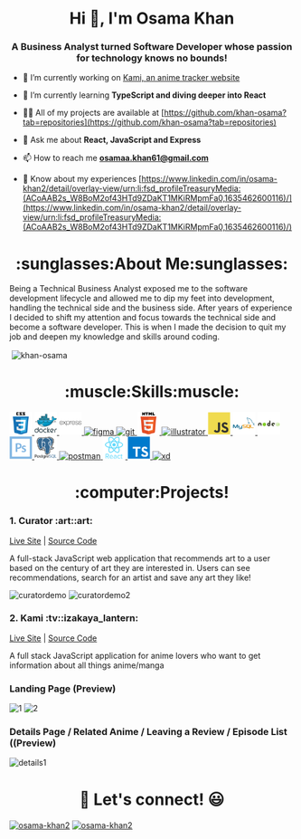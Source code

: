 <h1 align="center">Hi 👋, I'm Osama Khan</h1>
<h3 align="center">A Business Analyst turned Software Developer whose passion for technology knows no bounds!</h3>

- 🔭 I’m currently working on [Kami, an anime tracker website](https://github.com/khan-osama/kami-final-project)

- 🌱 I’m currently learning **TypeScript and diving deeper into React**

- 👨‍💻 All of my projects are available at [https://github.com/khan-osama?tab=repositories](https://github.com/khan-osama?tab=repositories)

- 💬 Ask me about **React, JavaScript and Express**

- 📫 How to reach me **osamaa.khan61@gmail.com**

- 📄 Know about my experiences [https://www.linkedin.com/in/osama-khan2/detail/overlay-view/urn:li:fsd_profileTreasuryMedia:(ACoAAB2s_W8BoM2of43HTd9ZDaKT1MKiRMpmFa0,1635462600116)/](https://www.linkedin.com/in/osama-khan2/detail/overlay-view/urn:li:fsd_profileTreasuryMedia:(ACoAAB2s_W8BoM2of43HTd9ZDaKT1MKiRMpmFa0,1635462600116)/)

<h1 align="center">:sunglasses:About Me:sunglasses:</h1>

Being a Technical Business Analyst exposed me to the software development lifecycle and allowed me to dip my feet into development, handling the technical side and the business side. After years of experience I decided to shift my attention and focus towards the technical side and become a software developer. This is when I made the decision to quit my job and deepen my knowledge and skills around coding.

<p>&nbsp;<img align="center" src="https://github-readme-stats.vercel.app/api?username=khan-osama&show_icons=true&locale=en" alt="khan-osama" /></p>

<h1 align="center">:muscle:Skills:muscle:</h1>
<p align="left"> <a href="https://www.w3schools.com/css/" target="_blank"> <img src="https://raw.githubusercontent.com/devicons/devicon/master/icons/css3/css3-original-wordmark.svg" alt="css3" width="40" height="40"/> </a> <a href="https://www.docker.com/" target="_blank"> <img src="https://raw.githubusercontent.com/devicons/devicon/master/icons/docker/docker-original-wordmark.svg" alt="docker" width="40" height="40"/> </a> <a href="https://expressjs.com" target="_blank"> <img src="https://raw.githubusercontent.com/devicons/devicon/master/icons/express/express-original-wordmark.svg" alt="express" width="40" height="40"/> </a> <a href="https://www.figma.com/" target="_blank"> <img src="https://www.vectorlogo.zone/logos/figma/figma-icon.svg" alt="figma" width="40" height="40"/> </a> <a href="https://git-scm.com/" target="_blank"> <img src="https://www.vectorlogo.zone/logos/git-scm/git-scm-icon.svg" alt="git" width="40" height="40"/> </a> <a href="https://www.w3.org/html/" target="_blank"> <img src="https://raw.githubusercontent.com/devicons/devicon/master/icons/html5/html5-original-wordmark.svg" alt="html5" width="40" height="40"/> </a> <a href="https://www.adobe.com/in/products/illustrator.html" target="_blank"> <img src="https://www.vectorlogo.zone/logos/adobe_illustrator/adobe_illustrator-icon.svg" alt="illustrator" width="40" height="40"/> </a> <a href="https://developer.mozilla.org/en-US/docs/Web/JavaScript" target="_blank"> <img src="https://raw.githubusercontent.com/devicons/devicon/master/icons/javascript/javascript-original.svg" alt="javascript" width="40" height="40"/> </a> <a href="https://www.mysql.com/" target="_blank"> <img src="https://raw.githubusercontent.com/devicons/devicon/master/icons/mysql/mysql-original-wordmark.svg" alt="mysql" width="40" height="40"/> </a> <a href="https://nodejs.org" target="_blank"> <img src="https://raw.githubusercontent.com/devicons/devicon/master/icons/nodejs/nodejs-original-wordmark.svg" alt="nodejs" width="40" height="40"/> </a> <a href="https://www.photoshop.com/en" target="_blank"> <img src="https://raw.githubusercontent.com/devicons/devicon/master/icons/photoshop/photoshop-line.svg" alt="photoshop" width="40" height="40"/> </a> <a href="https://www.postgresql.org" target="_blank"> <img src="https://raw.githubusercontent.com/devicons/devicon/master/icons/postgresql/postgresql-original-wordmark.svg" alt="postgresql" width="40" height="40"/> </a> <a href="https://postman.com" target="_blank"> <img src="https://www.vectorlogo.zone/logos/getpostman/getpostman-icon.svg" alt="postman" width="40" height="40"/> </a> <a href="https://reactjs.org/" target="_blank"> <img src="https://raw.githubusercontent.com/devicons/devicon/master/icons/react/react-original-wordmark.svg" alt="react" width="40" height="40"/> </a> <a href="https://www.typescriptlang.org/" target="_blank"> <img src="https://raw.githubusercontent.com/devicons/devicon/master/icons/typescript/typescript-original.svg" alt="typescript" width="40" height="40"/> </a> <a href="https://www.adobe.com/products/xd.html" target="_blank"> <img src="https://cdn.worldvectorlogo.com/logos/adobe-xd.svg" alt="xd" width="40" height="40"/> </a> </p>

 <h1 align="center">:computer:Projects!</h1>
 
 <h3>1. Curator :art::art:</h3> <a href="https://khan-osama.github.io/ajax-project/">Live Site</a> | <a href="https://github.com/khan-osama/ajax-project">Source Code</a>
 
 A full-stack JavaScript web application that recommends art to a user based on the century of art they are interested in. Users can see recommendations, search for an artist and save any art they like!
 
![curatordemo](https://user-images.githubusercontent.com/63980419/137368607-01c19d66-2529-4a2a-bdb8-6ef15deac9fe.gif)
![curatordemo2](https://user-images.githubusercontent.com/63980419/137368631-94470bad-5149-4ed3-88c1-0d14494a973d.gif)

 <h3>2. Kami :tv::izakaya_lantern:</h3> <a href="https://kami-anime.herokuapp.com/#home">Live Site</a> | <a href="https://github.com/khan-osama/kami-final-project">Source Code</a>
 
 A full stack JavaScript application for anime lovers who want to get information about all things anime/manga
 
### Landing Page (Preview)
![1](https://user-images.githubusercontent.com/63980419/145887295-d9698af3-7cbd-4b04-bb34-380f873583d7.png)
![2](https://user-images.githubusercontent.com/63980419/145887322-258b29b0-9e5e-4a98-bc0b-f81524ce9568.png)

### Details Page / Related Anime / Leaving a Review / Episode List ((Preview)
![details1](https://user-images.githubusercontent.com/63980419/145887342-693c6739-77f6-4081-ad7f-41874819e72d.png)

<h1 align="center">📱 Let's connect! 😃</h1>
<p align="left">
<a href="https://linkedin.com/in/osama-khan2" target="blank"><img align="center" src="https://img.shields.io/badge/LinkedIn-0077B5?style=for-the-badge&logo=linkedin&logoColor=white" alt="osama-khan2"/></a>
 <a href="mailto:osamaa.khan61@gmail.com" target="blank"><img align="center" src="https://img.shields.io/badge/Email-D14836?style=for-the-badge&logo=gmail&logoColor=white" alt="osama-khan2"/></a>
</p>
